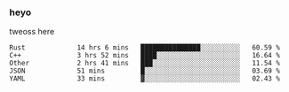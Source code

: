 ### heyo
tweoss here

<!--START_SECTION:waka-->

```text
Rust             14 hrs 6 mins   ███████████████░░░░░░░░░░   60.59 %
C++              3 hrs 52 mins   ████░░░░░░░░░░░░░░░░░░░░░   16.64 %
Other            2 hrs 41 mins   ███░░░░░░░░░░░░░░░░░░░░░░   11.54 %
JSON             51 mins         █░░░░░░░░░░░░░░░░░░░░░░░░   03.69 %
YAML             33 mins         ▓░░░░░░░░░░░░░░░░░░░░░░░░   02.43 %
```

<!--END_SECTION:waka-->

<!--
**Tweoss/tweoss** is a ✨ _special_ ✨ repository because its `README.md` (this file) appears on your GitHub profile.

Here are some ideas to get you started:

- 🔭 I’m currently working on ...
- 🌱 I’m currently learning ...
- 👯 I’m looking to collaborate on ...
- 🤔 I’m looking for help with ...
- 💬 Ask me about ...
- 📫 How to reach me: ...
- 😄 Pronouns: ...
- ⚡ Fun fact: ...
-->
